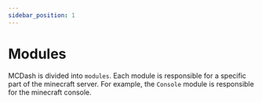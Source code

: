 ```yaml
---
sidebar_position: 1
---
```


# Modules

MCDash is divided into `modules`. Each module is responsible for a specific part of the minecraft server. For example, the `Console` module is responsible for the minecraft console.